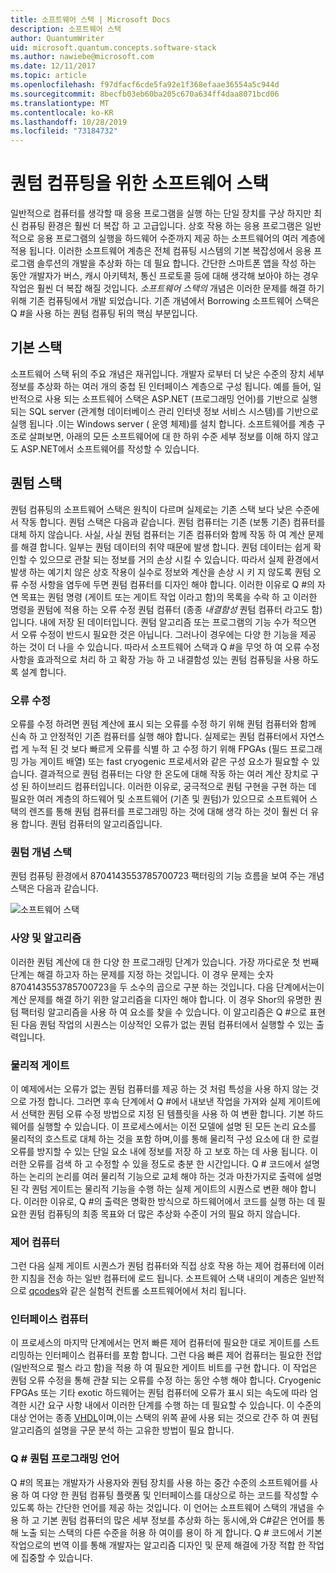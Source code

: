 ```yaml
---
title: 소프트웨어 스택 | Microsoft Docs
description: 소프트웨어 스택
author: QuantumWriter
uid: microsoft.quantum.concepts.software-stack
ms.author: nawiebe@microsoft.com
ms.date: 12/11/2017
ms.topic: article
ms.openlocfilehash: f97dfacf6cde5fa92e1f368efaae36554a5c944d
ms.sourcegitcommit: 8becfb03eb60ba205c670a634ff4daa8071bcd06
ms.translationtype: MT
ms.contentlocale: ko-KR
ms.lasthandoff: 10/28/2019
ms.locfileid: "73184732"
---
```

# <a name="software-stack-for-quantum-computing"></a>퀀텀 컴퓨팅을 위한 소프트웨어 스택
일반적으로 컴퓨터를 생각할 때 응용 프로그램을 실행 하는 단일 장치를 구상 하지만 최신 컴퓨팅 환경은 훨씬 더 복잡 하 고 고급입니다. 상호 작용 하는 응용 프로그램은 일반적으로 응용 프로그램의 실행을 하드웨어 수준까지 제공 하는 소프트웨어의 여러 계층에 적용 됩니다. 이러한 소프트웨어 계층은 전체 컴퓨팅 시스템의 기본 복잡성에서 응용 프로그램 솔루션의 개발을 추상화 하는 데 필요 합니다. 간단한 스마트폰 앱을 작성 하는 동안 개발자가 버스, 캐시 아키텍처, 통신 프로토콜 등에 대해 생각해 보아야 하는 경우 작업은 훨씬 더 복잡 해질 것입니다.  *소프트웨어 스택의* 개념은 이러한 문제를 해결 하기 위해 기존 컴퓨팅에서 개발 되었습니다.  기존 개념에서 Borrowing 소프트웨어 스택은 Q #을 사용 하는 퀀텀 컴퓨팅 뒤의 핵심 부분입니다.

## <a name="conventional-stack"></a>기본 스택
소프트웨어 스택 뒤의 주요 개념은 재귀입니다.  개발자 로부터 더 낮은 수준의 장치 세부 정보를 추상화 하는 여러 개의 중첩 된 인터페이스 계층으로 구성 됩니다.  예를 들어, 일반적으로 사용 되는 소프트웨어 스택은 ASP.NET (프로그래밍 언어)를 기반으로 실행 되는 SQL server (관계형 데이터베이스 관리 인터넷 정보 서비스 시스템)를 기반으로 실행 됩니다 .이는 Windows server ( 운영 체제)를 설치 합니다.  소프트웨어를 계층 구조로 살펴보면, 아래의 모든 소프트웨어에 대 한 하위 수준 세부 정보를 이해 하지 않고도 ASP.NET에서 소프트웨어를 작성할 수 있습니다.

## <a name="quantum-stack"></a>퀀텀 스택

퀀텀 컴퓨팅의 소프트웨어 스택은 원칙이 다르며 실제로는 기존 스택 보다 낮은 수준에서 작동 합니다.  퀀텀 스택은 다음과 같습니다.  퀀텀 컴퓨터는 기존 (보통 기존) 컴퓨터를 대체 하지 않습니다.  사실, 사실 퀀텀 컴퓨터는 기존 컴퓨터와 함께 작동 하 여 계산 문제를 해결 합니다.  일부는 퀀텀 데이터의 취약 때문에 발생 합니다.  퀀텀 데이터는 쉽게 확인할 수 있으므로 관찰 되는 정보를 거의 손상 시킬 수 있습니다.  따라서 실제 환경에서 발생 하는 예기치 않은 상호 작용이 실수로 정보와 계산을 손상 시 키 지 않도록 퀀텀 오류 수정 사항을 염두에 두면 퀀텀 컴퓨터를 디자인 해야 합니다. 이러한 이유로 Q #의 자연 목표는 퀀텀 명령 (게이트 또는 게이트 작업 이라고 함)의 목록을 수락 하 고 이러한 명령을 퀀텀에 적용 하는 오류 수정 퀀텀 컴퓨터 (종종 *내결함성* 퀀텀 컴퓨터 라고도 함)입니다. 내에 저장 된 데이터입니다.  퀀텀 알고리즘 또는 프로그램의 기능 수가 적으면 서 오류 수정이 반드시 필요한 것은 아닙니다.  그러나이 경우에는 다양 한 기능을 제공 하는 것이 더 나을 수 있습니다. 따라서 소프트웨어 스택과 Q #을 무엇 하 여 오류 수정 사항을 효과적으로 처리 하 고 확장 가능 하 고 내결함성 있는 퀀텀 컴퓨팅을 사용 하도록 설계 합니다.

### <a name="error-correction"></a>오류 수정
오류를 수정 하려면 퀀텀 계산에 표시 되는 오류를 수정 하기 위해 퀀텀 컴퓨터와 함께 신속 하 고 안정적인 기존 컴퓨터를 실행 해야 합니다.  실제로는 퀀텀 컴퓨터에서 자연스럽 게 누적 된 것 보다 빠르게 오류를 식별 하 고 수정 하기 위해 FPGAs (필드 프로그래밍 가능 게이트 배열) 또는 fast cryogenic 프로세서와 같은 구성 요소가 필요할 수 있습니다.  결과적으로 퀀텀 컴퓨터는 다양 한 온도에 대해 작동 하는 여러 계산 장치로 구성 된 하이브리드 컴퓨터입니다.  이러한 이유로, 궁극적으로 퀀텀 구현을 구현 하는 데 필요한 여러 계층의 하드웨어 및 소프트웨어 (기존 및 퀀텀)가 있으므로 소프트웨어 스택의 렌즈를 통해 퀀텀 컴퓨터를 프로그래밍 하는 것에 대해 생각 하는 것이 훨씬 더 유용 합니다. 퀀텀 컴퓨터의 알고리즘입니다.

### <a name="quantum-conceptual-stack"></a>퀀텀 개념 스택
퀀텀 컴퓨팅 환경에서 8704143553785700723 팩터링의 기능 흐름을 보여 주는 개념 스택은 다음과 같습니다.

![소프트웨어 스택](~/media/concepts_stack.png)

### <a name="specification-and-algorithm"></a>사양 및 알고리즘
이러한 퀀텀 계산에 대 한 다양 한 프로그래밍 단계가 있습니다.  가장 까다로운 첫 번째 단계는 해결 하고자 하는 문제를 지정 하는 것입니다.  이 경우 문제는 숫자 8704143553785700723을 두 소수의 곱으로 구분 하는 것입니다.  다음 단계에서는이 계산 문제를 해결 하기 위한 알고리즘을 디자인 해야 합니다.  이 경우 Shor의 유명한 퀀텀 팩터링 알고리즘을 사용 하 여 요소를 찾을 수 있습니다.  이 알고리즘은 Q #으로 표현 된 다음 퀀텀 작업의 시퀀스는 이상적인 오류가 없는 퀀텀 컴퓨터에서 실행할 수 있는 출력입니다.  

### <a name="physical-gates"></a>물리적 게이트
이 예제에서는 오류가 없는 퀀텀 컴퓨터를 제공 하는 것 처럼 특성을 사용 하지 않는 것으로 가정 합니다. 그러면 후속 단계에서 Q #에서 내보낸 작업을 가져와 실제 게이트에서 선택한 퀀텀 오류 수정 방법으로 지정 된 템플릿을 사용 하 여 변환 합니다. 기본 하드웨어를 실행할 수 있습니다.  이 프로세스에서는 이전 모델에 설명 된 모든 논리 요소를 물리적의 호스트로 대체 하는 것을 포함 하며,이를 통해 물리적 구성 요소에 대 한 로컬 오류를 방지할 수 있는 단일 요소 내에 정보를 저장 하 고 보호 하는 데 사용 됩니다. 이러한 오류를 검색 하 고 수정할 수 있을 정도로 충분 한 시간입니다.  Q # 코드에서 설명 하는 논리의 논리를 여러 물리적 기능으로 교체 해야 하는 것과 마찬가지로 출력에 설명 된 각 퀀텀 게이트는 물리적 기능을 수행 하는 실제 게이트의 시퀀스로 변환 해야 합니다.  이러한 이유로, Q #의 출력은 명확한 방식으로 하드웨어에서 코드를 실행 하는 데 필요한 퀀텀 컴퓨팅의 최종 목표와 더 많은 추상화 수준이 거의 필요 하지 않습니다.

### <a name="control-computer"></a>제어 컴퓨터
그런 다음 실제 게이트 시퀀스가 퀀텀 컴퓨터와 직접 상호 작용 하는 제어 컴퓨터에 이러한 지침을 전송 하는 일반 컴퓨터에 로드 됩니다.  소프트웨어 스택 내의이 계층은 일반적으로 [qcodes](http://qcodes.github.io/Qcodes/)와 같은 실험적 컨트롤 소프트웨어에서 처리 됩니다.

### <a name="interface-computer"></a>인터페이스 컴퓨터
이 프로세스의 마지막 단계에서는 먼저 빠른 제어 컴퓨터에 필요한 대로 게이트를 스트리밍하는 인터페이스 컴퓨터를 포함 합니다. 그런 다음 빠른 제어 컴퓨터는 필요한 전압 (일반적으로 펄스 라고 함)을 적용 하 여 필요한 게이트 비트를 구현 합니다. 이 작업은 퀀텀 오류 수정을 통해 관찰 되는 오류를 수정 하는 동안 수행 해야 합니다.  Cryogenic FPGAs 또는 기타 exotic 하드웨어는 퀀텀 컴퓨터에 오류가 표시 되는 속도에 따라 엄격한 시간 요구 사항 내에서 이러한 단계를 수행 하는 데 필요할 수 있습니다.  이 수준의 대상 언어는 종종 [VHDL](https://en.wikipedia.org/wiki/VHDL)이며,이는 스택의 위쪽 끝에 사용 되는 것으로 간주 하 여 퀀텀 알고리즘의 설명을 구문 분석 하는 고유한 방법이 필요 합니다.

### <a name="the-q-quantum-programming-language"></a>Q # 퀀텀 프로그래밍 언어
Q #의 목표는 개발자가 사용자와 퀀텀 장치를 사용 하는 중간 수준의 소프트웨어를 사용 하 여 다양 한 퀀텀 컴퓨팅 플랫폼 및 인터페이스를 대상으로 하는 코드를 작성할 수 있도록 하는 간단한 언어를 제공 하는 것입니다.  이 언어는 소프트웨어 스택의 개념을 수용 하 고 기본 퀀텀 컴퓨터의 많은 세부 정보를 추상화 하는 동시에,와 C#같은 언어를 통해 노출 되는 스택의 다른 수준을 허용 하 여이를 용이 하 게 합니다. Q # 코드에서 기본 작업으로의 번역  이를 통해 개발자는 알고리즘 디자인 및 문제 해결에 가장 적합 한 작업에 집중할 수 있습니다.

